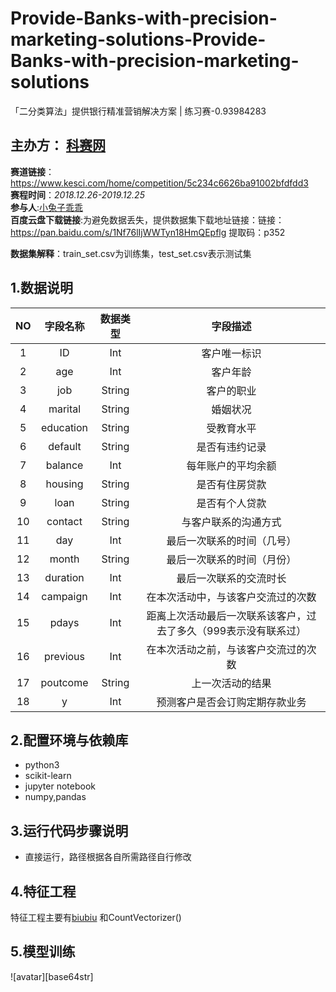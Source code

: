 # Provide-Banks-with-precision-marketing-solutions-Provide-Banks-with-precision-marketing-solutions
「二分类算法」提供银行精准营销解决方案 | 练习赛-0.93984283
## 主办方： [科赛网](https://www.kesci.com/) 

**赛道链接**：https://www.kesci.com/home/competition/5c234c6626ba91002bfdfdd3  
**赛程时间**：*2018.12.26-2019.12.25*    
**参与人**:[小兔子乖乖](https://github.com/PandasCute)       
**百度云盘下载链接**:为避免数据丢失，提供数据集下载地址链接：链接：https://pan.baidu.com/s/1Nf76lIjWWTyn18HmQEpflg 提取码：p352      

**数据集解释**：train_set.csv为训练集，test_set.csv表示测试集   

## 1.数据说明  

| NO     | 字段名称| 数据类型|  字段描述 |
|:-------:|:-------:|:-------:|:-------:|
|1|	ID|	Int	|客户唯一标识|
|2	|age|	Int|	客户年龄|
|3	|job	|String	|客户的职业|
|4|	marital	|String|	婚姻状况|
|5	|education|	String	|受教育水平|
|6	|default|	String|	是否有违约记录|
|7|balance|	Int|	每年账户的平均余额|
|8	|housing|String	|是否有住房贷款|
|9	|loan	|String	|是否有个人贷款|
|10	|contact|	String|	与客户联系的沟通方式|
|11|	day	|Int|	最后一次联系的时间（几号）|
|12	|month	|String	|最后一次联系的时间（月份）|
|13	|duration|	Int|	最后一次联系的交流时长|
|14	|campaign	|Int	|在本次活动中，与该客户交流过的次数|
|15	|pdays|	Int	|距离上次活动最后一次联系该客户，过去了多久（999表示没有联系过）|
|16	|previous	|Int|	在本次活动之前，与该客户交流过的次数|
|17	|poutcome	|String|	上一次活动的结果|
|18	|y	|Int|	预测客户是否会订购定期存款业务|      

## 2.配置环境与依赖库 
  - python3
  - scikit-learn
  - jupyter notebook
  - numpy,pandas
  
 ## 3.运行代码步骤说明  
 
 -  直接运行，路径根据各自所需路径自行修改
 ## 4.特征工程 
 特征工程主要有[biubiu](https://www.kesci.com/home/project/5c36b5b8e691ba002c3a51f8) 和CountVectorizer()

## 5.模型训练   
 ![avatar][base64str]


